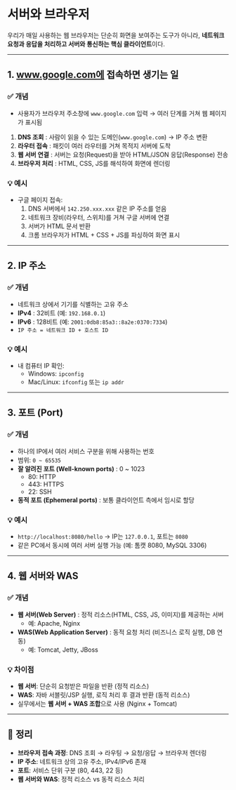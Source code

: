 # 서버와 브라우저  

우리가 매일 사용하는 웹 브라우저는 단순히 화면을 보여주는 도구가 아니라, **네트워크 요청과 응답을 처리하고 서버와 통신하는 핵심 클라이언트**이다.

---

## 1. www.google.com에 접속하면 생기는 일

### ✅ 개념
- 사용자가 브라우저 주소창에 `www.google.com` 입력 → 여러 단계를 거쳐 웹 페이지가 표시됨
1. **DNS 조회** : 사람이 읽을 수 있는 도메인(`www.google.com`) → IP 주소 변환
2. **라우터 접속** : 패킷이 여러 라우터를 거쳐 목적지 서버에 도착
3. **웹 서버 연결** : 서버는 요청(Request)을 받아 HTML/JSON 응답(Response) 전송
4. **브라우저 처리** : HTML, CSS, JS를 해석하여 화면에 렌더링

### 💡 예시
- 구글 페이지 접속:
    1) DNS 서버에서 `142.250.xxx.xxx` 같은 IP 주소를 얻음
    2) 네트워크 장비(라우터, 스위치)를 거쳐 구글 서버에 연결
    3) 서버가 HTML 문서 반환
    4) 크롬 브라우저가 HTML + CSS + JS를 파싱하여 화면 표시

---

## 2. IP 주소

### ✅ 개념
- 네트워크 상에서 기기를 식별하는 고유 주소
- **IPv4** : 32비트 (예: `192.168.0.1`)
- **IPv6** : 128비트 (예: `2001:0db8:85a3::8a2e:0370:7334`)
- `IP 주소 = 네트워크 ID + 호스트 ID`

### 💡 예시
- 내 컴퓨터 IP 확인:
    - Windows: `ipconfig`
    - Mac/Linux: `ifconfig` 또는 `ip addr`

---

## 3. 포트 (Port)

### ✅ 개념
- 하나의 IP에서 여러 서비스 구분을 위해 사용하는 번호
- 범위: `0 ~ 65535`
- **잘 알려진 포트 (Well-known ports)** : 0 ~ 1023
    - 80: HTTP
    - 443: HTTPS
    - 22: SSH
- **동적 포트 (Ephemeral ports)** : 보통 클라이언트 측에서 임시로 할당

### 💡 예시
- `http://localhost:8080/hello` → IP는 `127.0.0.1`, 포트는 `8080`
- 같은 PC에서 동시에 여러 서버 실행 가능 (예: 톰캣 8080, MySQL 3306)

---

## 4. 웹 서버와 WAS

### ✅ 개념
- **웹 서버(Web Server)** : 정적 리소스(HTML, CSS, JS, 이미지)를 제공하는 서버
    - 예: Apache, Nginx
- **WAS(Web Application Server)** : 동적 요청 처리 (비즈니스 로직 실행, DB 연동)
    - 예: Tomcat, Jetty, JBoss

### 💡 차이점
- **웹 서버**: 단순히 요청받은 파일을 반환 (정적 리소스)
- **WAS**: 자바 서블릿/JSP 실행, 로직 처리 후 결과 반환 (동적 리소스)
- 실무에서는 **웹 서버 + WAS 조합**으로 사용 (Nginx + Tomcat)

---

## 📌 정리
- **브라우저 접속 과정**: DNS 조회 → 라우팅 → 요청/응답 → 브라우저 렌더링
- **IP 주소**: 네트워크 상의 고유 주소, IPv4/IPv6 존재
- **포트**: 서비스 단위 구분 (80, 443, 22 등)
- **웹 서버와 WAS**: 정적 리소스 vs 동적 리소스 처리
